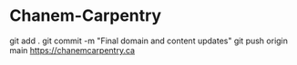 # Chanem-Carpentry
git add .
git commit -m "Final domain and content updates"
git push origin main
https://chanemcarpentry.ca



